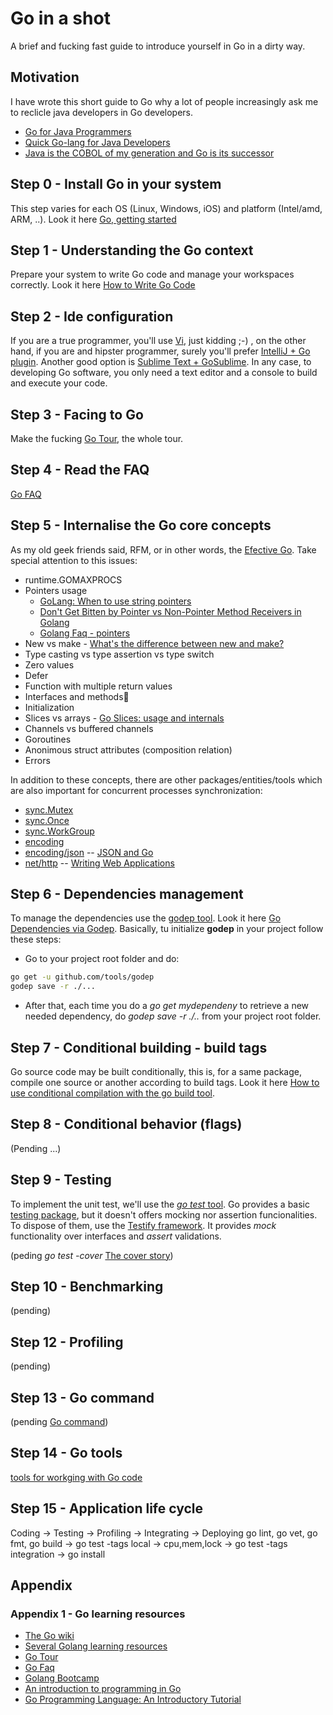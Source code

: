 # Go in a shot
A brief and fucking fast guide to introduce yourself in Go in a dirty way.

## Motivation
I have wrote this short guide to Go why a lot of people increasingly ask me to reclicle java developers in Go developers.

* [Go for Java Programmers](https://talks.golang.org/2015/go-for-java-programmers.slide#1)
* [Quick Go-lang for Java Developers](http://blog.christianposta.com/programming/quick-go-lang-for-java-developers/)
* [Java is the COBOL of my generation and Go is its successor](https://influxdb.com/blog/2014/04/30/java-is-the-cobol-of-my-generation-and-go-is-its-successor.html)

## Step 0 - Install Go in your system
This step varies for each OS (Linux, Windows, iOS) and platform (Intel/amd, ARM, ..). Look it here [Go, getting started](https://golang.org/doc/install)

## Step 1 - Understanding the Go context
Prepare your system to write Go code and manage your workspaces correctly. Look it here [How to Write Go Code](https://golang.org/doc/code.html)

## Step 2 - Ide configuration
If you are a true programmer, you'll use [Vi](https://blog.gopheracademy.com/vimgo-development-environment/), just kidding ;-) , on the other hand, if you are and hipster programmer, surely you'll prefer [IntelliJ + Go plugin](http://networkstatic.net/installing-golang-ide-support-intellij/). Another good option is [Sublime Text + GoSublime](http://www.wolfe.id.au/2015/03/05/using-sublime-text-for-go-development). In any case, to developing Go software, you only need a text editor and a console to build and execute your code.

## Step 3 - Facing to Go
Make the fucking [Go Tour](https://tour.golang.org/welcome), the whole tour.

## Step 4 - Read the FAQ
[Go FAQ](https://golang.org/doc/faq)

## Step 5 - Internalise the Go core concepts
As my old geek friends said, RFM, or in other words, the [Efective Go](https://golang.org/doc/effective_go.html ). Take special attention to this issues:

  * runtime.GOMAXPROCS
  * Pointers usage 
    * [GoLang: When to use string pointers](https://dhdersch.github.io/golang/2016/01/23/golang-when-to-use-string-pointers.html)
    * [Don't Get Bitten by Pointer vs Non-Pointer Method Receivers in Golang](http://nathanleclaire.com/blog/2014/08/09/dont-get-bitten-by-pointer-vs-non-pointer-method-receivers-in-golang/)
    * [Golang Faq - pointers](https://golang.org/doc/faq#Pointers)
  * New vs make - [What's the difference between new and make?](https://golang.org/doc/faq#new_and_make)
  * Type casting vs type assertion vs type switch
  * Zero values
  * Defer
  * Function with multiple return values
  * Interfaces and methods
  * Initialization
  * Slices vs arrays - [Go Slices: usage and internals](http://blog.golang.org/go-slices-usage-and-internals)
  * Channels vs buffered channels
  * Goroutines
  * Anonimous struct attributes (composition relation)
  * Errors
  
In addition to these concepts, there are other packages/entities/tools which are also important for concurrent processes synchronization:

  * [sync.Mutex](https://golang.org/pkg/sync/)
  * [sync.Once](https://golang.org/pkg/sync/)
  * [sync.WorkGroup](https://golang.org/pkg/sync/)
  * [encoding](https://golang.org/pkg/encoding/)
  * [encoding/json](https://golang.org/pkg/encoding/json/) -- [JSON and Go](http://blog.golang.org/json-and-go)
  * [net/http](https://golang.org/pkg/net/http/) -- [Writing Web Applications](https://golang.org/doc/articles/wiki)
  
## Step 6 - Dependencies management
To manage the dependencies use the [godep tool](https://github.com/tools/godep). Look it here [Go Dependencies via Godep](https://devcenter.heroku.com/articles/go-dependencies-via-godep). Basically, tu initialize **godep** in your project follow these steps:

* Go to your project root folder and do:
```sh
go get -u github.com/tools/godep
godep save -r ./...
```
* After that, each time you do a *go get mydependeny* to retrieve a new needed dependency, do *godep save -r ./..* from your project root folder.

## Step 7 - Conditional building - build tags
Go source code may be built conditionally, this is, for a same package, compile one source or another according to build tags. Look it here [How to use conditional compilation with the go build tool](http://dave.cheney.net/2013/10/12/how-to-use-conditional-compilation-with-the-go-build-tool).

## Step 8 - Conditional behavior (flags)
(Pending ...)

## Step 9 - Testing
To implement the unit test, we'll use the [*go test* tool](https://golang.org/cmd/go/#hdr-Test_packages). Go provides a basic [testing package](https://golang.org/pkg/testing), but it doesn't offers mocking nor assertion funcionalities. To dispose of them, use the [Testify framework](https://github.com/stretchr/testify). It provides *mock* functionality over interfaces and *assert* validations. 

(peding *go test -cover* [The cover story](https://blog.golang.org/cover))

## Step 10 - Benchmarking
(pending)

## Step 12 - Profiling
(pending)

## Step 13 - Go command
(pending [Go command](https://golang.org/cmd/go/))

## Step 14 - Go tools
[tools for workging with Go code](https://speakerdeck.com/farslan/tools-for-working-with-go-code?utm_source=golangweekly&utm_medium=email)

## Step 15 - Application life cycle
Coding                                -> Testing              -> Profiling    ->  Integrating               -> Deploying
go lint, go vet, go fmt, go build     -> go test -tags local  -> cpu,mem,lock ->  go test -tags integration -> go install

## Appendix
### Appendix 1 - Go learning resources
* [The Go wiki](https://golang.org/doc/)
* [Several Golang learning resources](https://github.com/golang/go/wiki/Learn)
* [Go Tour](https://tour.golang.org/welcome/1)
* [Go Faq](https://golang.org/doc/faq)
* [Golang Bootcamp](http://www.golangbootcamp.com/book/frontmatter)
* [An introduction to programming in Go](https://www.golang-book.com/books/intro)
* [Go Programming Language: An Introductory Tutorial](http://www.toptal.com/go/go-programming-a-step-by-step-introductory-tutorial)
